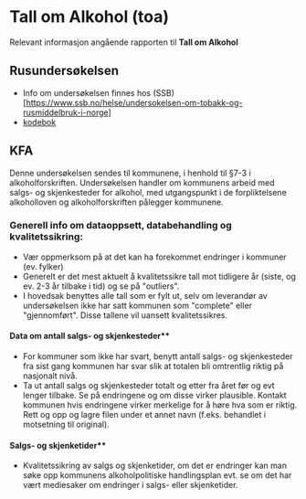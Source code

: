 # Tall om Alkohol (toa)
Relevant informasjon angående rapporten til **Tall om Alkohol**

## Rusundersøkelsen
- Info om undersøkelsen finnes hos (SSB)[https://www.ssb.no/helse/undersokelsen-om-tobakk-og-rusmiddelbruk-i-norge]
- [kodebok](https://folkehelsestats.github.io/toa/codebook)

## KFA
Denne undersøkelsen sendes til kommunene, i henhold til §7-3  i alkoholforskriften. Undersøkelsen handler om kommunens arbeid med salgs- og skjenkesteder for alkohol, med utgangspunkt i de forpliktelsene alkoholloven og alkoholforskriften pålegger kommunene. 

### Generell info om dataoppsett, databehandling og kvalitetssikring:
- Vær oppmerksom på at det kan ha forekommet endringer i kommuner (ev. fylker)
- Generelt er det mest aktuelt å kvalitetssikre tall mot tidligere år (siste, og ev. 2-3 år tilbake i tid) og se på "outliers". 
- I hovedsak benyttes alle tall som er fylt ut, selv om leverandør av undersøkelsen ikke har satt kommunen som "complete" eller "gjennomført". Disse tallene vil uansett kvalitetssikres.

#### Data om antall salgs- og skjenkesteder**
- For kommuner som ikke har svart, benytt antall salgs- og skjenkesteder fra sist gang kommunen har svar slik at totalen bli omtrentlig riktig på nasjonalt nivå.
- Ta ut antall salgs og skjenkesteder totalt og etter fra året før og evt lenger tilbake. Se på endringene og om disse virker plausible. Kontakt kommunen hvis endringene virker merkelige for å høre hva som er riktig. Rett og opp og lagre filen under et annet navn (f.eks. behandlet i motsetning til original).

#### Salgs- og skjenketider**
- Kvalitetssikring av salgs og skjenketider, om det er endringer kan man søke opp kommunens alkoholpolitiske handlingsplan evt. se om det har vært mediesaker om endringer i salgs- eller skjenketider.
